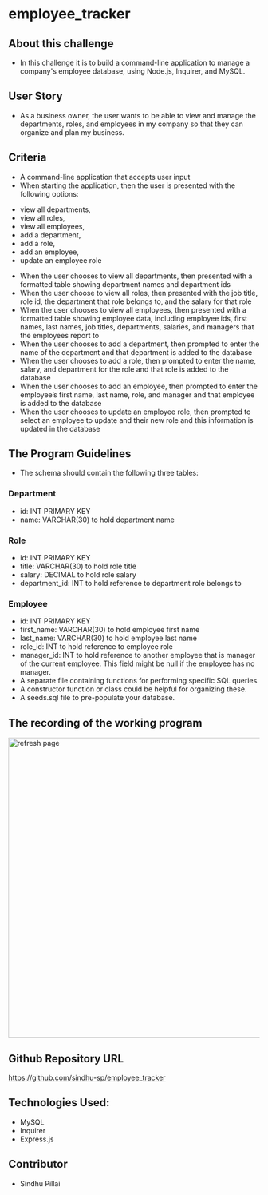 # employee_tracker

## About this challenge

- In this challenge it is to build a command-line application to manage a company's employee database, using Node.js, Inquirer, and MySQL.


## User Story

- As a business owner, the user wants to be able to view and manage the departments, roles, and employees in my company
so that they can organize and plan my business.


## Criteria

- A command-line application that accepts user input
- When starting the application, then the user is presented with the following options: 
* view all departments, 
* view all roles, 
* view all employees, 
* add a department, 
* add a role, 
* add an employee,
* update an employee role

- When the user chooses to view all departments, then presented with a formatted table showing department names and department ids
- When the user choose to view all roles, then presented with the job title, role id, the department that role belongs to, and the salary for that role
- When the user chooses to view all employees, then presented with a formatted table showing employee data, including employee ids, first names, last names, job titles, departments, salaries, and managers that the employees report to
- When the user chooses to add a department, then prompted to enter the name of the department and that department is added to the database
- When the user chooses to add a role, then prompted to enter the name, salary, and department for the role and that role is added to the database
- When the user chooses to add an employee, then prompted to enter the employee’s first name, last name, role, and manager and that employee is added to the database
- When the user chooses to update an employee role, then prompted to select an employee to update and their new role and this information is updated in the database 



## The Program Guidelines

- The schema should contain the following three tables:
### Department
- id: INT PRIMARY KEY
- name: VARCHAR(30) to hold department name
### Role
- id: INT PRIMARY KEY
- title: VARCHAR(30) to hold role title
- salary: DECIMAL to hold role salary
- department_id: INT to hold reference to department role belongs to
### Employee
- id: INT PRIMARY KEY
- first_name: VARCHAR(30) to hold employee first name
- last_name: VARCHAR(30) to hold employee last name
- role_id: INT to hold reference to employee role
- manager_id: INT to hold reference to another employee that is manager of the current employee. This field might be null if the employee   has no manager.
-  A separate file containing functions for performing specific SQL queries.
-  A constructor function or class could be helpful for organizing these. 
- A seeds.sql file to pre-populate your database. 


## The recording of the working program
<img src="./assets/employee_tracker.gif" alt="refresh page" height = 600 width= 600 />

## Github Repository URL
https://github.com/sindhu-sp/employee_tracker


## Technologies Used:
- MySQL
- Inquirer
- Express.js

## Contributor
* Sindhu Pillai
